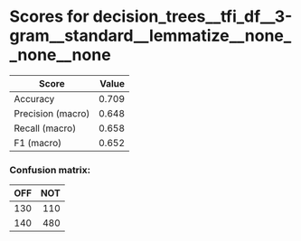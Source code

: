 # Scores for decision_trees__tfi_df__3-gram__standard__lemmatize__none__none__none
|      Score      |Value|
|-----------------|----:|
|Accuracy         |0.709|
|Precision (macro)|0.648|
|Recall (macro)   |0.658|
|F1 (macro)       |0.652|

### Confusion matrix:
|OFF|NOT|
|--:|--:|
|130|110|
|140|480|
